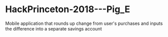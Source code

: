 # HackPrinceton-2018---Pig_E
Mobile application that rounds up change from user's purchases and inputs the difference into a separate savings account
